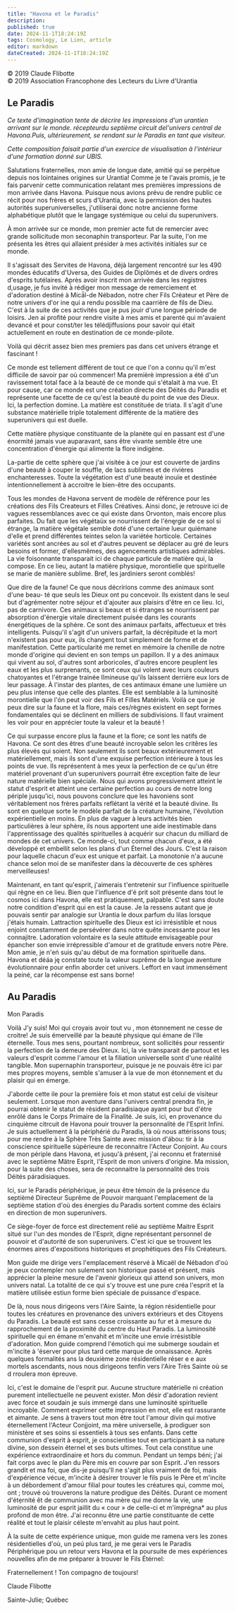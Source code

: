 ```yaml
---
title: "Havona et le Paradis"
description: 
published: true
date: 2024-11-1T18:24:19Z
tags: Cosmology, Le Lien, article
editor: markdown
dateCreated: 2024-11-1T18:24:19Z
---
```


<p class="v-card v-sheet theme--light grey lighten-3 px-2">© 2019 Claude Flibotte<br>© 2019 Association Francophone des Lecteurs du Livre d'Urantia</p>

## Le Paradis

_Ce texte d'imagination tente de décrire les impressions d'un urantien arrivant sur le monde. récepteurdu septième circuit del'univers central de Havona.Puis, ultérieurement, se rendant sur le Paradis en tant que visiteur._

_Cette composition faisait partie d'un exercice de visualisation à l'intérieur d'une formation donné sur UBIS._

Salutations fraternelles, mon amie de longue date, amitié qui se perpétue depuis nos lointaines origines sur Urantia! Comme je te l'avais promis, je te fais parvenir cette communication relatant mes premières impressions de mon arrivée dans Havona. Puisque nous avions prévu de rendre public ce récit pour nos frères et scurs d'Urantia, avec la permission des hautes autorités superuniverselles, j'utiliserai donc notre ancienne forme alphabétique plutôt que le langage systémique ou celui du superunivers.

À mon arrivée sur ce monde, mon premier acte fut de remercier avec grande sollicitude mon seconaphin transporteur. Par la suite, l'on me présenta les êtres qui allaient présider à mes activités initiales sur ce monde.

Il s'agissait des Servites de Havona, déjà largement rencontré sur les 490 mondes éducatifs d'Uversa, des Guides de Diplômés et de divers ordres d'esprits tutélaires. Après avoir inscrit mon arrivée dans les registres d,usage, je fus invité à̀ rédiger mon message de remerciement et d'adoration destiné à Micä̈l-de Nébadon, notre cher Fils Créateur et Père de notre univers d'or ine qui a rendu possible ma caarrière de fils de Dieu. C'est à la suite de ces activités que je pus jouir d'une longue période de loisirs. Jen ai profité pour rendre visite à mes amis et parenté qui m'avaient devancé et pour const/ter les télédjiffusions pour savoir qui était actưellement en route en destination de ce monde-pilote.

Voilà qui décrit assez bien mes premiers pas dans cet univers étrange et fascinant !

Ce monde est tellement différent de tout ce que l'on a connu qu'il m'est difficile de savoir par où commencer! Ma premièrè impression a été d'un ravissement total face à la beauté de ce monde qui s'étalait à ma vue. Et pour cause, car ce monde est une création directe des Déités du Paradis et représente une facette de ce qu'est la beauté du point de vue des Dieux. Ici, la perfection domine. La matière est constituée de triata. Il s'agit d'une substance matérielle triple totalement différente de la matière des superunivers qui est duelle.

Cette matière physique constituante de la planète qui en passant est d'une énormité jamais vue auparavant, sans être vivante semble être une concentration d'énergie qui alimente la flore indigène.

La-partie de cette sphère que j'ai visitée à ce jour est couverte de jardins d'une beauté à couper le souffle, de lacs sublimes et de rivières enchanteresses. Toute la végétation est d'une beauté inouïe et destinée intentionnellement à accroitre le bien-être des occupants.

Tous les mondes de Havona servent de modèle de référence pour les créations des Fils Createurs et Filles Créatives. Ainsi donc, je retrouve ici de vagues ressemblances avec ce qui existe dans Orvonton, mais encore plus parfaites. Du fait que les végétaüx se nourrissent de l'énęrgie de ce sol si étrange, la matière végétale semble doté d'une certaine lueur quiémane d'elle et prend différentes teintes selon la variétée horticole. Certaines variétés sont ancrées au sol et d'autres peuvent se déplacer au gré de leurs besoins et former, d'ellesmêmes, des agencements artistiques admirables. La vie foisonnante transparait ici de chaque particule de matière qui, la compose. En ce lieu, autant la matière physique, morontielle que spirituelle se marie de manière sublime. Bref, les jardiniers seront comblés!

Que dire de la faune! Ce que nous décrírions comme des animaux sont d'une beau- té que seuls les Dieux ont pu concevoir. Ils existent dans le seul but d'agrémenter notre séjour et d'ajouter aux plaisirs d'être en ce lieu. Ici, pas de carnivore. Ces animaux si beaux et si étranges se nourrissent par absorption d'énergie vitale directement puisée dans les courants énergétiques de la sphère. Ce sont des animaux parfaits, affectueux et très intelligents. Puisqu'il s'agit d'un univers parfait, la décrépitude et la mort n'existent pas pour eux, ils changent tout simplement de forme et de manifestation. Cette particularité me remet en mémoire la chenille de notre monde d'origine qui devient en son temps un papillon. Il y a des animaux qui vivent au sol, d'autres sont arboricoles, d'autres encore peuplent les eaux et les plus surprenants, ce sont ceux qui volent avec leurs couleurs chatoyantes et l'étrange trainée llmineuse qu'ils laissent derrière eux lors de leur passage. À l'instar des plantes, de ces antimaux émane une lumière un peu plus intense que celle des plantes. Elle est semblable à la luminosité morontielle que l'ón peut voir des Fils et Filles Matériels. Voilà ce que je peux dire sur la faune et la flore, mais ces/règnes existent en sept formes fondamentales qui se déclinent en milliers de subdivisions. Il faut vraiment les voir pour en apprécier toute la valeur et la beauté !

Ce qui surpasse encore plus la faune et la flore; ce sont les natifs de Havona. Ce sont des êtres d'une beauté incroyable selon les critêres les plus élevés qui soient. Non seulement ils sont beaux extérieurement et matériellement, mais ils sont d'une exquise perfection intérieure à tous les points de vue. Ils représentent à mes yeux la perfection de ce qu'un être matériel provenant d'un superunivers pourrait être exception faite de leur nature matérielle bien spéciale. Nous qui avons progressivement atteint le statut d'esprit et atteint une certaine perfection au cours de notre long périple jusqu'ici, nous pouvons conclure que les havoniens sont véritablement nos frères parfaits reflétant la vérité et la beauté divine. Ils sont en quelque sorte le modèle parfait de la créature humaine, l'évolution expérientielle en moins. En plus de vaguer à leurs activités bien particulières à leur sphère, ils nous apportent une aide inestimable dans l'apprentissage des qualités spirituelles à acquérir sur chacun du milliard de mondes de cet univers. Ce monde-ci, tout comme chacun d'eux, a été développé et embellit selon les plans d'un Éternel des Jours. C'est la raison pour laquelle chacun d'eux est unique et parfait. La monotonie n'a aucune chance selon moi de se manifester dans la découverte de ces sphères merveilleuses!

Maintenant, en tant qu'esprit, j'aimerais t'entretenir sur l'influence spirituelle qui règne en ce lieu. Bien que l'influence d'é prit soit présente dans tout le cosmos ici dans Havona, elle est pratiquement, palpable. C'est sans doute notre condition d'esprit qui en est la cause. Je la ressens autant que je pouvais sentir par analogie sur Urantia le doux parfum du lilas lorsque j'étais humain. Lattraction spirituelle des Dieux est ici irrésistible et nous enjoint constamment de persévérer dans notre quête incessante pour les connajitre. Ladoration volontaire es la seule attitude envisageable pour épancher son envie irrépressible d'amour et de gratitude envers notre Père. Mon amie, je n'eń suis qu'au début de ma formation spirituelle dans. Havona et déáa ję constate toute la valeur suprême de la longue aventure évolutionnaire pour enfin aborder cet univers. Leffort en vaut immensément la peiné, car la récompense est sans borne!

## Au Paradis

Mon Paradis

Voilà J'y suis! Moi qui croyais avoir tout vu , mon étonnement ne cesse de croitre! Je suis émerveillé par la beauté physique qui émane de l'lle éternelle. Tous mes sens, pourtant nombreux, sont sollicités pour ressentir la perfection de la demeure des Dieux. Ici, la vie transparait de partout et les valeurs d'esprit comme l'amour et la filiation universelle sont d'une réalité tangible. Mon supernaphin transporteur, puisque je ne pouvais être ici par mes propres moyens, semble s'amuser à la vue de mon étonnement et du plaisir qui en émerge.

J'aborde cette ile pour la première fois et mon statut est celui de visiteur seulement. Lorsque mon aventure dans l'univers central prendra fin, je pourrai obtenir le statut de résident paradisiaque ayant pour but d'étre enrôlé dans le Corps Primaire de la Finalité. Je suis, ici, en provenance du cinquième citrcuit de Havona pouir trouver la personnalité de l'Esprit Infini. Je suis actuellement â la périphérié du Paradis, là où nous attérissons tous; pour me rendre à la Sphère Très Sainte avec mission d'ábou: tir à la conscience spirituelle súpérieure de reconnaitre l'Acteur Conjoint. Au cours de mon périple dans Havona, et jusqu'à présent, j'ai reconnu et fraternisé avec le septième Mätre Esprit, l'Esprit de mon univers d'origine. Ma mission, pour la suite des choses, sera de reconnaitre la personnalité des trois Déités páradisiaques.

Ici, sur le Paradis périphérique, je peux être témoin de la présence du septièmé Directeur Suprême de Pouvoir marquant l'emplacement de la septième station d'où des énergies du Paradis sortent comme des éclairs en direction de mon superunivers.

Ce siège-foyer de force est directement relié au septième Maitre Esprit situé sur l'un des mondes de l'Esprit, digne représentant personnel de pouvoir et d'autorité de son superunivers. C'est ici que se trouvent les énormes aires d'expositions historiques et prophétiques des Fils Créateurs.

Mon guide me dirige vers l'emplacement réservé à Micaël de Nébadon d'oú je peux contempler non sulement son historique passé et présent, mais apprécier la pleine mesure de l'avenir glorieux qui attend son univers, mon univers natal. La totalité de ce qui s'y trouve est une pure créa l'esprit et la matière utilisée estiun forme bien spéciale de puissance d'espace.

De là, nous nous dirigeons vers l'Aire Sainte, la région résidentielle pour toutes les créatures en provenance des univers extérieurs et des Citoyens du Paradis. La beauté est sans cesse croissante au fur et à mesure du rapprochement de la proximité du centre du Haut Paradis. La luminosité spirituelle qui en émane m'envahit et m'incite une envie irrésistible d'adoration. Mon guide comprend l'émotich qui me submerge soudain et m'incite à 'éserver pour plus tard cette marque de onnaissance. Après quelques formalités ans la deuxième zone résidentielle réser e e aux mortels ascendants, nous nous dirigeons tenfin vers l'Aire Très Sainte où se d rroulera mon épreuve.

Ici, c'est le domaine de l'esprit pur. Aucune structure matérielle ni création purement intellectuelle ne peuvent exister. Mon désir d'adoration revient avec force et soudain je suis immergé dans une luminosité spirituelle incroyable. Comment exprimer cette impression en mot, elle est rassurante et aimante. Je sens à travers tout mon être tout l'amour divin qui motive éternellement l'Acteur Conjjoint, ma mère universelle, à prodiguer son ministère et ses soins si essentiels à tous ses enfants. Dans cette communion d'esprit à esprit, je conscientise tout en participant à sa nature divine, son dessein éternel et ses buts ultimes. Tout cela constitue une expérience extraordinaire et hors du commun. Pendant un temps béni; j'ai fait corps avec le plan du Père mis en couvre par son Esprit. J'en ressors grandit et ma foi, que dis-je puisqu'll ne s'agit plus vraiment de foi, mais d'expérience vécue, m'incite à désirer trouver le fils puis le Père et m'incite à un débordement d'amour filial pour toutes les créatures qui, comme moi, ont ; trouvé où trouverons la nature prodigue des Déités. Durant ce moment d'étẹrnité êt de communion avec ma mère qui me donne la vie, une luminosité de pur esprit jaillit du « cour » de celle-ci et m'ímprégna* au plus profond de mon être. J'ai reconnu être une partie constituante de cette réalité et tout le plaisir céleste m'envahit au plus haut point.

À la suite de cette expérience unique, mon guide me ramena vers les zones résidentielles d'où, un peú plus tard, je me gerai vers le Paradis Périphérique pou un retour vers Havona et la poursuite de mes expériences nouvelles afin de me préparer à trouver le Fils Étérnel:

Fraternellement ! Ton compagno de toujours!

Claude Flibotte

Sainte-Jưlie; Québec